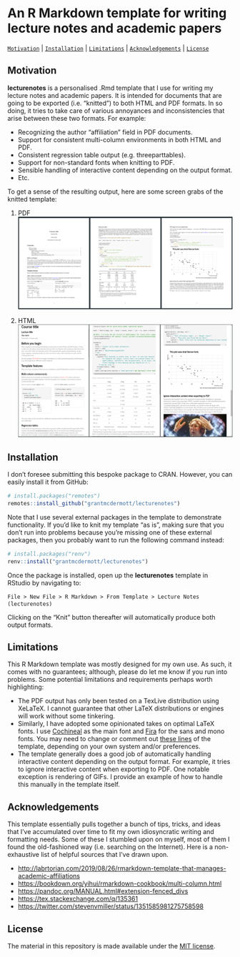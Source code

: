 
<!-- README.md is generated from README.Rmd. Please edit that file -->

# An R Markdown template for writing lecture notes and academic papers

<!-- badges: start -->
<!-- badges: end -->

[`Motivation`](#motivation) \| [`Installation`](#installation) \|
[`Limitations`](#limitations) \| [`Acknowledgements`](#acknowledgements)
\| [`License`](#license)

## Motivation

**lecturenotes** is a personalised .Rmd template that I use for writing
my lecture notes and academic papers. It is intended for documents that
are going to be exported (i.e. “knitted”) to both HTML and PDF formats.
In so doing, it tries to take care of various annoyances and
inconsistencies that arise between these two formats. For example:

-   Recognizing the author “affiliation” field in PDF documents.
-   Support for consistent multi-column environments in both HTML and
    PDF.
-   Consistent regression table output (e.g. threeparttables).
-   Support for non-standard fonts when knitting to PDF.
-   Sensible handling of interactive content depending on the output
    format.
-   Etc.

To get a sense of the resulting output, here are some screen grabs of
the knitted template:

1.  PDF ![](man/figures/knitted-pdf.png)

2.  HTML ![](man/figures/knitted-html.png)

## Installation

I don’t foresee submitting this bespoke package to CRAN. However, you
can easily install it from GitHub:

``` r
# install.packages("remotes")
remotes::install_github("grantmcdermott/lecturenotes")
```

Note that I use several external packages in the template to demonstrate
functionality. If you’d like to knit my template “as is”, making sure
that you don’t run into problems because you’re missing one of these
external packages, then you probably want to run the following command
instead:

``` r
# install.packages("renv")
renv::install("grantmcdermott/lecturenotes")
```

Once the package is installed, open up the **lecturenotes** template in
RStudio by navigating to:

    File > New File > R Markdown > From Template > Lecture Notes (lecturenotes)

Clicking on the “Knit” button thereafter will automatically produce both
output formats.

## Limitations

This R Markdown template was mostly designed for my own use. As such, it
comes with no guarantees; although, please do let me know if you run
into problems. Some potential limitations and requirements perhaps worth
highlighting:

-   The PDF output has only been tested on a TexLive distribution using
    XeLaTeX. I cannot guarantee that other LaTeX distributions or
    engines will work without some tinkering.
-   Similarly, I have adopted some opinionated takes on optimal LaTeX
    fonts. I use
    [Cochineal](https://www.ctan.org/tex-archive/fonts/cochineal) as the
    main font and [Fira](https://www.ctan.org/tex-archive/fonts/fira)
    for the sans and mono fonts. You may need to change or comment out
    [these
    lines](https://github.com/grantmcdermott/lecturenotes/blob/master/inst/rmarkdown/templates/template-name/skeleton/skeleton.Rmd#L31-L33)
    of the template, depending on your own system and/or preferences.
-   The template generally does a good job of automatically handling
    interactive content depending on the output format. For example, it
    tries to ignore interactive content when exporting to PDF. One
    notable exception is rendering of GIFs. I provide an example of how
    to handle this manually in the template itself.

## Acknowledgements

This template essentially pulls together a bunch of tips, tricks, and
ideas that I’ve accumulated over time to fit my own idiosyncratic
writing and formatting needs. Some of these I stumbled upon on myself,
most of them I found the old-fashioned way (i.e. searching on the
Internet). Here is a non-exhaustive list of helpful sources that I’ve
drawn upon.

-   <http://labrtorian.com/2019/08/26/rmarkdown-template-that-manages-academic-affiliations>
-   <https://bookdown.org/yihui/rmarkdown-cookbook/multi-column.html>
-   <https://pandoc.org/MANUAL.html#extension-fenced_divs>
-   <https://tex.stackexchange.com/q/135361>
-   <https://twitter.com/stevenvmiller/status/1351585981275758598>

## License

The material in this repository is made available under the [MIT
license](http://opensource.org/licenses/mit-license.php).

